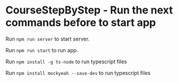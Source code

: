 # CourseStepByStep - Run the next commands before to start app

Run `npm run server` to start server.

Run `npm run start` to run app. 

Run `npm install -g ts-node` to run typescript files 

Run `npm install mockyeah --save-dev` to run typescript files 